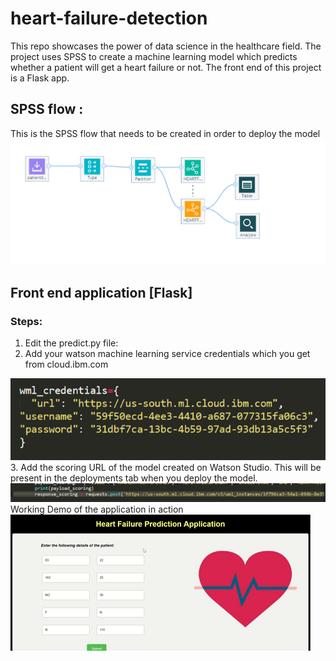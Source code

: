 # heart-failure-detection
This repo showcases the power of data science in the healthcare field. The project uses SPSS to create a machine learning model which predicts whether a patient will get a heart failure or not. The front end of this project is a Flask app.


## SPSS flow :
This is the SPSS flow that needs to be created in order to deploy the model
<img src = https://github.com/anchalbhalla/heart-failure-detection/blob/master/pic1.png > 

## Front end application [Flask]

### Steps: 

1. Edit the predict.py file: 
2. Add your watson machine learning service credentials which you get from cloud.ibm.com 
<img src = "https://github.com/anchalbhalla/heart-failure-detection/blob/master/pics/credentials.png"> 
3. Add the scoring URL of the model created on Watson Studio. This will be present in the deployments tab when you deploy the model. 
<img src = "https://github.com/anchalbhalla/heart-failure-detection/blob/master/pics/url.png"

### Working Demo of the application in action
<img src = "https://github.com/anchalbhalla/heart-failure-detection/blob/master/gifs/app.gif">
